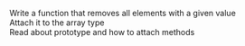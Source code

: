 Write a function that removes all elements with a
given value
</br>Attach it to the array type
</br>Read about prototype and how to attach methods

